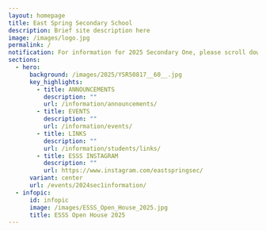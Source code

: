 ```yaml
---
layout: homepage
title: East Spring Secondary School
description: Brief site description here
image: /images/logo.jpg
permalink: /
notification: For information for 2025 Secondary One, please scroll down the page.
sections:
  - hero:
      background: /images/2025/YSR50817__60__.jpg
      key_highlights:
        - title: ANNOUNCEMENTS
          description: ""
          url: /information/announcements/
        - title: EVENTS
          description: ""
          url: /information/events/
        - title: LINKS
          description: ""
          url: /information/students/links/
        - title: ESSS INSTAGRAM
          description: ""
          url: https://www.instagram.com/eastspringsec/
      variant: center
      url: /events/2024sec1information/
  - infopic:
      id: infopic
      image: /images/ESSS_Open_House_2025.jpg
      title: ESSS Open House 2025
---
```

